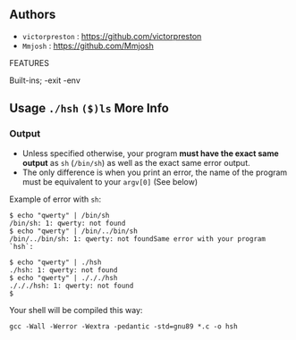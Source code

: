 
Authors
--------
-  `victorpreston` : https://github.com/victorpreston
-  `Mmjosh`        : https://github.com/Mmjosh

FEATURES

Built-ins;
 -exit
 -env

Usage
```./hsh```
```($)ls```
More Info
---------

### Output

-   Unless specified otherwise, your program **must have the exact same output** as `sh` (`/bin/sh`) as well as the exact same error output.
-   The only difference is when you print an error, the name of the program must be equivalent to your `argv[0]` (See below)

Example of error with `sh`:

```
$ echo "qwerty" | /bin/sh
/bin/sh: 1: qwerty: not found
$ echo "qwerty" | /bin/../bin/sh
/bin/../bin/sh: 1: qwerty: not foundSame error with your program `hsh`:

```
```
$ echo "qwerty" | ./hsh
./hsh: 1: qwerty: not found
$ echo "qwerty" | ./././hsh
./././hsh: 1: qwerty: not found
$

```


Your shell will be compiled this way:

```
gcc -Wall -Werror -Wextra -pedantic -std=gnu89 *.c -o hsh

```
